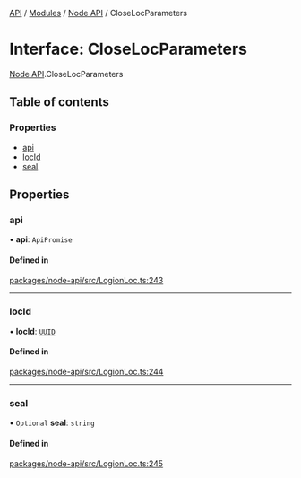 [API](../API.md) / [Modules](../modules.md) / [Node API](../modules/Node_API.md) / CloseLocParameters

# Interface: CloseLocParameters

[Node API](../modules/Node_API.md).CloseLocParameters

## Table of contents

### Properties

- [api](Node_API.CloseLocParameters.md#api)
- [locId](Node_API.CloseLocParameters.md#locid)
- [seal](Node_API.CloseLocParameters.md#seal)

## Properties

### api

• **api**: `ApiPromise`

#### Defined in

[packages/node-api/src/LogionLoc.ts:243](https://github.com/logion-network/logion-api/blob/main/packages/node-api/src/LogionLoc.ts#L243)

___

### locId

• **locId**: [`UUID`](../classes/Node_API.UUID.md)

#### Defined in

[packages/node-api/src/LogionLoc.ts:244](https://github.com/logion-network/logion-api/blob/main/packages/node-api/src/LogionLoc.ts#L244)

___

### seal

• `Optional` **seal**: `string`

#### Defined in

[packages/node-api/src/LogionLoc.ts:245](https://github.com/logion-network/logion-api/blob/main/packages/node-api/src/LogionLoc.ts#L245)
